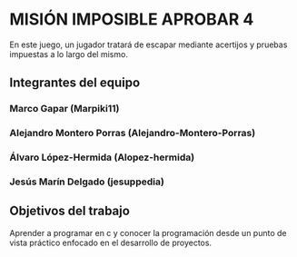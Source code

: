 # MISIÓN IMPOSIBLE APROBAR 4

En este juego, un jugador tratará de escapar mediante acertijos y pruebas impuestas a lo largo del mismo.

## Integrantes del equipo

### Marco Gapar (Marpiki11)
### Alejandro Montero Porras (Alejandro-Montero-Porras)
### Álvaro López-Hermida (Alopez-hermida)
### Jesús Marín Delgado (jesuppedia)


## Objetivos del trabajo

Aprender a programar en c y conocer la programación desde un punto de vista práctico enfocado en el desarrollo de proyectos.

